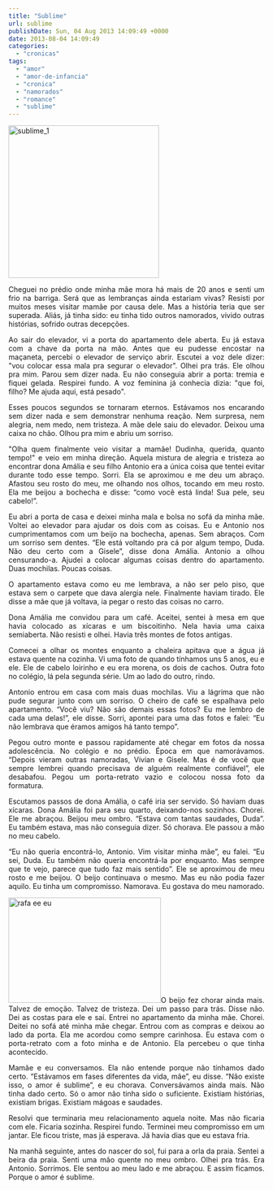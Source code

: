 ```yaml
---
title: "Sublime"
url: sublime
publishDate: Sun, 04 Aug 2013 14:09:49 +0000
date: 2013-08-04 14:09:49
categories: 
  - "cronicas"
tags: 
  - "amor"
  - "amor-de-infancia"
  - "cronica"
  - "namorados"
  - "romance"
  - "sublime"
---
```

<img class="alignleft size-medium wp-image-1034" alt="sublime_1" src="http://www.gabi.blog.br/wp-content/uploads/2013/08/sublime_1-296x300.png" width="296" height="300" />
<p style="text-align: justify;">Cheguei no prédio onde minha mãe mora há mais de 20 anos e senti um frio na barriga. Será que as lembranças ainda estariam vivas? Resisti por muitos meses visitar mamãe por causa dele. Mas a história teria que ser superada. Aliás, já tinha sido: eu tinha tido outros namorados, vivido outras histórias, sofrido outras decepções.</p>
<p style="text-align: justify;">Ao sair do elevador, vi a porta do apartamento dele aberta. Eu já estava com a chave da porta na mão. Antes que eu pudesse encostar na maçaneta, percebi o elevador de serviço abrir. Escutei a voz dele dizer: "vou colocar essa mala pra segurar o elevador". Olhei pra trás. Ele olhou pra mim. Parou sem dizer nada. Eu não conseguia abrir a porta: tremia e fiquei gelada. Respirei fundo. A voz feminina já conhecia dizia: "que foi, filho? Me ajuda aqui, está pesado".</p>
<p style="text-align: justify;">Esses poucos segundos se tornaram eternos. Estávamos nos encarando sem dizer nada e sem demonstrar nenhuma reação. Nem surpresa, nem alegria, nem medo, nem tristeza. A mãe dele saiu do elevador. Deixou uma caixa no chão. Olhou pra mim e abriu um sorriso.</p>
<p style="text-align: justify;">"Olha quem finalmente veio visitar a mamãe! Dudinha, querida, quanto tempo!" e veio em minha direção. Aquela mistura de alegria e tristeza ao encontrar dona Amália e seu filho Antonio era a única coisa que tentei evitar durante todo esse tempo. Sorri. Ela se aproximou e me deu um abraço. Afastou seu rosto do meu, me olhando nos olhos, tocando em meu rosto. Ela me beijou a bochecha e disse: “como você está linda! Sua pele, seu cabelo!”.</p>
<p style="text-align: justify;">Eu abri a porta de casa e deixei minha mala e bolsa no sofá da minha mãe. Voltei ao elevador para ajudar os dois com as coisas. Eu e Antonio nos cumprimentamos com um beijo na bochecha, apenas. Sem abraços. Com um sorriso sem dentes. “Ele está voltando pra cá por algum tempo, Duda. Não deu certo com a Gisele”, disse dona Amália. Antonio a olhou censurando-a. Ajudei a colocar algumas coisas dentro do apartamento. Duas mochilas. Poucas coisas.</p>
<p style="text-align: justify;">O apartamento estava como eu me lembrava, a não ser pelo piso, que estava sem o carpete que dava alergia nele. Finalmente haviam tirado. Ele disse a mãe que já voltava, ia pegar o resto das coisas no carro.</p>
<p style="text-align: justify;">Dona Amália me convidou para um café. Aceitei, sentei à mesa em que havia colocado as xícaras e um biscoitinho. Nela havia uma caixa semiaberta. Não resisti e olhei. Havia três montes de fotos antigas.</p>
<p style="text-align: justify;">Comecei a olhar os montes enquanto a chaleira apitava que a água já estava quente na cozinha. Vi uma foto de quando tínhamos uns 5 anos, eu e ele. Ele de cabelo loirinho e eu era morena, os dois de cachos. Outra foto no colégio, lá pela segunda série. Um ao lado do outro, rindo.</p>
<p style="text-align: justify;">Antonio entrou em casa com mais duas mochilas. Viu a lágrima que não pude segurar junto com um sorriso. O cheiro de café se espalhava pelo apartamento. “Você viu? Não são demais essas fotos? Eu me lembro de cada uma delas!”, ele disse. Sorri, apontei para uma das fotos e falei: “Eu não lembrava que éramos amigos há tanto tempo”.</p>
<p style="text-align: justify;">Pegou outro monte e passou rapidamente até chegar em fotos da nossa adolescência. No colégio e no prédio. Época em que namorávamos. “Depois vieram outras namoradas, Vivian e Gisele. Mas é de você que sempre lembrei quando precisava de alguém realmente confiável”, ele desabafou. Pegou um porta-retrato vazio e colocou nossa foto da formatura.</p>
<p style="text-align: justify;">Escutamos passos de dona Amália, o café iria ser servido. Só haviam duas xícaras. Dona Amália foi para seu quarto, deixando-nos sozinhos. Chorei. Ele me abraçou. Beijou meu ombro. “Estava com tantas saudades, Duda”. Eu também estava, mas não conseguia dizer. Só chorava. Ele passou a mão no meu cabelo.</p>
<p style="text-align: justify;">“Eu não queria encontrá-lo, Antonio. Vim visitar minha mãe”, eu falei. “Eu sei, Duda. Eu também não queria encontrá-la por enquanto. Mas sempre que te vejo, parece que tudo faz mais sentido”. Ele se aproximou de meu rosto e me beijou. O beijo continuava o mesmo. Mas eu não podia fazer aquilo. Eu tinha um compromisso. Namorava. Eu gostava do meu namorado.</p>
<p style="text-align: justify;"><img class="alignleft size-medium wp-image-466" alt="rafa ee eu" src="http://www.gabi.blog.br/wp-content/uploads/2013/08/rafa-ee-eu-300x207.jpg" width="300" height="207" />O beijo fez chorar ainda mais. Talvez de emoção. Talvez de tristeza. Dei um passo para trás. Disse não. Dei as costas para ele e saí. Entrei no apartamento da minha mãe. Chorei. Deitei no sofá até minha mãe chegar. Entrou com as compras e deixou ao lado da porta. Ela me acordou como sempre carinhosa. Eu estava com o porta-retrato com a foto minha e de Antonio. Ela percebeu o que tinha acontecido.</p>
<p style="text-align: justify;">Mamãe e eu conversamos. Ela não entende porque não tínhamos dado certo. “Estávamos em fases diferentes da vida, mãe”, eu disse. “Não existe isso, o amor é sublime”, e eu chorava. Conversávamos ainda mais. Não tinha dado certo. Só o amor não tinha sido o suficiente. Existiam histórias, existiam brigas. Existiam mágoas e saudades.</p>
<p style="text-align: justify;">Resolvi que terminaria meu relacionamento aquela noite. Mas não ficaria com ele. Ficaria sozinha. Respirei fundo. Terminei meu compromisso em um jantar. Ele ficou triste, mas já esperava. Já havia dias que eu estava fria.</p>
<p style="text-align: justify;">Na manhã seguinte, antes do nascer do sol, fui para a orla da praia. Sentei a beira da praia. Senti uma mão quente no meu ombro. Olhei pra trás. Era Antonio. Sorrimos. Ele sentou ao meu lado e me abraçou. E assim ficamos. Porque o amor é sublime.</p>
